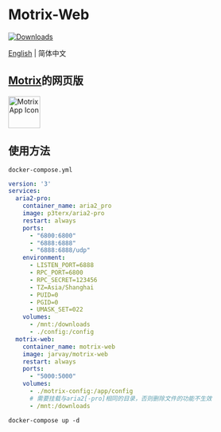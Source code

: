 # Motrix-Web
<a href="https://hub.docker.com/r/jarvay/motrix-web">
  <img src="https://img.shields.io/docker/pulls/jarvay/motrix-web?color=%2348BB78&logo=docker&label=pulls" alt="Downloads" />
</a>

[English](./README.md) | 简体中文

## [Motrix](https://github.com/agalwood/Motrix)的网页版

<a href="https://motrix.app">
    <img src="./static/512x512.png" width="64" alt="Motrix App Icon" />
</a>

## 使用方法
`docker-compose.yml`
```yaml
version: '3'
services:
  aria2-pro:
    container_name: aria2_pro
    image: p3terx/aria2-pro
    restart: always
    ports:
      - "6800:6800"
      - "6888:6888"
      - "6888:6888/udp"
    environment:
      - LISTEN_PORT=6888
      - RPC_PORT=6800
      - RPC_SECRET=123456
      - TZ=Asia/Shanghai
      - PUID=0
      - PGID=0
      - UMASK_SET=022
    volumes:
      - /mnt:/downloads
      - ./config:/config
  motrix-web:
    container_name: motrix-web
    image: jarvay/motrix-web
    restart: always
    ports:
      - "5000:5000"
    volumes:
      - ./motrix-config:/app/config
      # 需要挂载与aria2[-pro]相同的目录，否则删除文件的功能不生效
      - /mnt:/downloads
```

```shell
docker-compose up -d
```
